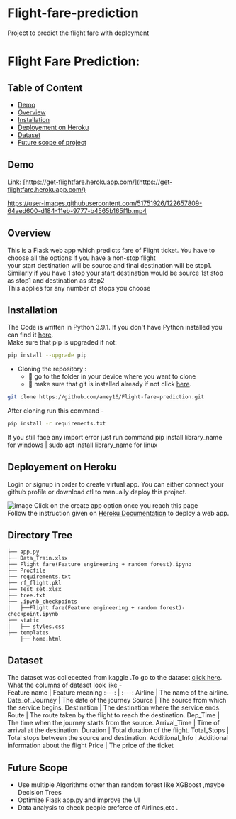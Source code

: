 # Flight-fare-prediction
Project to predict the flight fare with deployment
# Flight Fare Prediction: 

## Table of Content
  * [Demo](#demo)
  * [Overview](#overview)
  * [Installation](#installation)
  * [Deployement on Heroku](#deployement-on-heroku)
  * [Dataset](#dataset)
  * [Future scope of project](#future-scope)


## Demo
Link: [https://get-flightfare.herokuapp.com/](https://get-flightfare.herokuapp.com/)

https://user-images.githubusercontent.com/51751926/122657809-64aed600-d184-11eb-9777-b4565b165f1b.mp4

## Overview
This is a Flask web app which predicts fare of Flight ticket. You have to choose all the options if you have a non-stop flight
<br/> your start destination will be source and final destination will be stop1. <br/>
Similarly if you have 1 stop your start destination would be source 1st stop as stop1 and destination as stop2
<br/> This applies for any number of stops you choose 

## Installation
The Code is written in Python 3.9.1. If you don't have Python installed you can find it [here](https://www.python.org/downloads/). <br/>
Make sure that pip is upgraded if not:
```bash
pip install --upgrade pip
```
- Cloning the repository :
     - 🦖 go to the folder in your device where you want to clone <br/>
     - 🦖 make sure that git is installed already if not click [here](https://git-scm.com/book/en/v2/Getting-Started-Installing-Git).
```bash
git clone https://github.com/amey16/Flight-fare-prediction.git
```
After cloning run this command - 
```bash
pip install -r requirements.txt
```
If you still face any import error just run command pip install library_name for windows | sudo apt install library_name for linux

## Deployement on Heroku
Login or signup in order to create virtual app. You can either connect your github profile or download ctl to manually deploy this project.

![image](https://user-images.githubusercontent.com/51751926/122658097-f61f4780-d186-11eb-8b74-2b37d9bbb4b9.png)
Click on the create app option once you reach this page
<br/>
Follow the instruction given on [Heroku Documentation](https://devcenter.heroku.com/articles/getting-started-with-python) to deploy a web app.
  
## Directory Tree 
```
├── app.py
├── Data_Train.xlsx
├── Flight fare(Feature engineering + random forest).ipynb
├── Procfile
├── requirements.txt
├── rf_flight.pkl
├── Test_set.xlsx
├── tree.txt
├── .ipynb_checkpoints
|   ├──Flight fare(Feature engineering + random forest)-checkpoint.ipynb
├── static
|   ├── styles.css     
├── templates
    ├── home.html
```

## Dataset

The dataset was collecected from kaggle .To go to the dataset [click here](https://www.kaggle.com/nikhilmittal/flight-fare-prediction-mh/).
<br />
What the columns of dataset look like - <br/>
Feature name | Feature meaning
:---: | :---:
Airline | The name of the airline.
Date_of_Journey | The date of the journey
Source | The source from which the service begins.
Destination | The destination where the service ends.
Route | The route taken by the flight to reach the destination.
Dep_Time | The time when the journey starts from the source.
Arrival_Time | Time of arrival at the destination.
Duration | Total duration of the flight.
Total_Stops | Total stops between the source and destination.
Additional_Info | Additional information about the flight
Price | The price of the ticket

## Future Scope

* Use multiple Algorithms other than random forest like XGBoost ,maybe Decision Trees
* Optimize Flask app.py and improve the UI 
* Data analysis to check people preferce of Airlines,etc .
